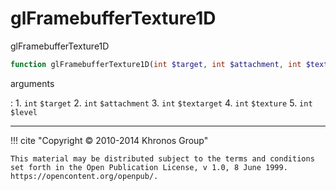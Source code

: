 # glFramebufferTexture1D
glFramebufferTexture1D

```php
function glFramebufferTexture1D(int $target, int $attachment, int $textarget, int $texture, int $level) : void
```



arguments

:    1. `int` `$target` 
    2. `int` `$attachment` 
    3. `int` `$textarget` 
    4. `int` `$texture` 
    5. `int` `$level` 



---
     

!!! cite "Copyright © 2010-2014 Khronos Group"

    This material may be distributed subject to the terms and conditions set forth in the Open Publication License, v 1.0, 8 June 1999. https://opencontent.org/openpub/.